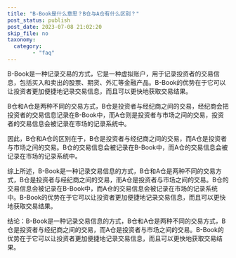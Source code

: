 ```yaml
---
title: "B-Book是什么意思？B仓与A仓有什么区别？"
post_status: publish
post_date: 2023-07-08 21:02:20
skip_file: no
taxonomy:
  category:
        - "faq"
---
```


B-Book是一种记录交易的方式，它是一种虚拟账户，用于记录投资者的交易信息，包括买入和卖出的股票、期货、外汇等金融产品。B-Book的优势在于它可以让投资者更加便捷地记录交易信息，而且可以更快地获取交易结果。

B仓和A仓是两种不同的交易方式，B仓是投资者与经纪商之间的交易，经纪商会把投资者的交易信息记录在B-Book中，而A仓则是投资者与市场之间的交易，投资者的交易信息会被记录在市场的记录系统中。

因此，B仓和A仓的区别在于，B仓是投资者与经纪商之间的交易，而A仓是投资者与市场之间的交易。B仓的交易信息会被记录在B-Book中，而A仓的交易信息会被记录在市场的记录系统中。

综上所述，B-Book是一种记录交易信息的方式，B仓和A仓是两种不同的交易方式，B仓是投资者与经纪商之间的交易，而A仓是投资者与市场之间的交易。B仓的交易信息会被记录在B-Book中，而A仓的交易信息会被记录在市场的记录系统中。B-Book的优势在于它可以让投资者更加便捷地记录交易信息，而且可以更快地获取交易结果。

结论：B-Book是一种记录交易信息的方式，B仓和A仓是两种不同的交易方式，B仓是投资者与经纪商之间的交易，而A仓是投资者与市场之间的交易。B-Book的优势在于它可以让投资者更加便捷地记录交易信息，而且可以更快地获取交易结果。
